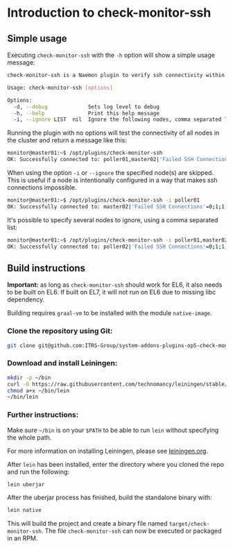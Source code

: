 # Introduction to check-monitor-ssh

## Simple usage
Executing `check-monitor-ssh` with the `-h` option will show a simple usage message:

```bash
check-monitor-ssh is a Naemon plugin to verify ssh connectivity within a cluster

Usage: check-monitor-ssh [options]

Options:
  -d, --debug             Sets log level to debug
  -h, --help              Print this help message
  -i, --ignore LIST  nil  Ignore the following nodes, comma separated list
```

Running the plugin with no options will test the connectivity of all nodes in the cluster and return a message like this:
```bash
monitor@master01:~$ /opt/plugins/check-monitor-ssh 
OK: Successfully connected to: poller01,master02|'Failed SSH Connections'=0;1;1;;
```

When using the option `-i` or `--ignore` the specified node(s) are skipped. This is useful if a node is intentionally configured in a way that makes ssh connections impossible.
```bash
monitor@master01:~$ /opt/plugins/check-monitor-ssh -i poller01
OK: Successfully connected to: master02|'Failed SSH Connections'=0;1;1;;
```

It's possible to specify several nodes to ignore, using a comma separated list:
```bash
monitor@master01:~$ /opt/plugins/check-monitor-ssh -i poller01,master02
OK: Successfully connected to: poller02|'Failed SSH Connections'=0;1;1;;
```

## Build instructions

**Important:** as long as `check-monitor-ssh` should work for EL6, it also needs to be built on EL6. If built on EL7, it will not run on EL6 due to missing libc dependency.

Building requires `graal-vm` to be installed with the module `native-image`.

### Clone the repository using Git:
```bash
git clone git@github.com:ITRS-Group/system-addons-plugins-op5-check-monitor-ssh.git
``` 

### Download and install Leiningen:
```bash
mkdir -p ~/bin
curl -O https://raw.githubusercontent.com/technomancy/leiningen/stable/bin/lein ~/bin/
chmod a+x ~/bin/lein
~/bin/lein
```

### Further instructions:
Make sure `~/bin` is on your `$PATH` to be able to run `lein` without specifying the whole path.

For more information on installing Leiningen, please see [leiningen.org](https://leiningen.org/ "Leiningen's website").

After `lein` has been installed, enter the directory where you cloned the repo and run the following:
```bash
lein uberjar
```

After the uberjar process has finished, build the standalone binary with:
```bash
lein native
```

This will build the project and create a binary file named `target/check-monitor-ssh`. The file `check-monitor-ssh` can now be executed or packaged in an RPM.
